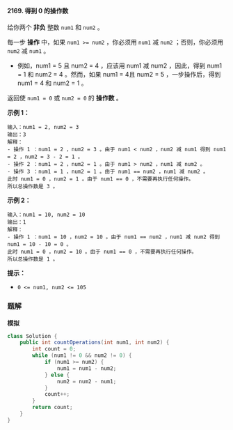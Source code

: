 #### 2169. 得到 0 的操作数

给你两个 **非负** 整数 `num1` 和 `num2` 。

每一步 **操作** 中，如果 `num1 >= num2` ，你必须用 `num1` 减 `num2` ；否则，你必须用 `num2` 减 `num1` 。

* 例如，num1 = 5 且 num2 = 4 ，应该用 num1 减 num2 ，因此，得到 num1 = 1 和 num2 = 4 。然而，如果 num1 = 4且 num2 = 5 ，一步操作后，得到 num1 = 4 和 num2 = 1 。

返回使 `num1 = 0` 或 `num2 = 0` 的 **操作数** 。

**示例 1：**

```shell
输入：num1 = 2, num2 = 3
输出：3
解释：
- 操作 1 ：num1 = 2 ，num2 = 3 。由于 num1 < num2 ，num2 减 num1 得到 num1 = 2 ，num2 = 3 - 2 = 1 。
- 操作 2 ：num1 = 2 ，num2 = 1 。由于 num1 > num2 ，num1 减 num2 。
- 操作 3 ：num1 = 1 ，num2 = 1 。由于 num1 == num2 ，num1 减 num2 。
此时 num1 = 0 ，num2 = 1 。由于 num1 == 0 ，不需要再执行任何操作。
所以总操作数是 3 。
```

**示例 2：**

```shell
输入：num1 = 10, num2 = 10
输出：1
解释：
- 操作 1 ：num1 = 10 ，num2 = 10 。由于 num1 == num2 ，num1 减 num2 得到 num1 = 10 - 10 = 0 。
此时 num1 = 0 ，num2 = 10 。由于 num1 == 0 ，不需要再执行任何操作。
所以总操作数是 1 。
```

**提示：**

- `0 <= num1, num2 <= 105`

### 题解

**模拟**

```java
class Solution {
    public int countOperations(int num1, int num2) {
        int count = 0;
        while (num1 != 0 && num2 != 0) {
            if (num1 >= num2) {
                num1 = num1 - num2;
            } else {
                num2 = num2 - num1;
            }
            count++;
        }
        return count;
    }
}
```

